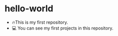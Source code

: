 # hello-world
- 🔥This is my first repository.<br>
- 💻 You can see my first projects in this repository.<br>

